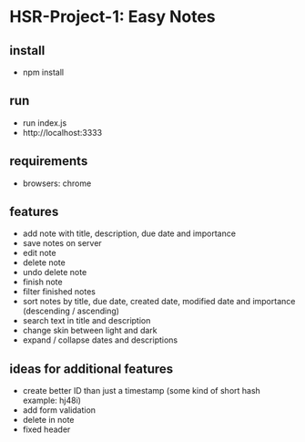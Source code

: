 # HSR-Project-1: Easy Notes

## install
- npm install

## run
- run index.js
- http://localhost:3333

## requirements
- browsers: chrome

## features
- add note with title, description, due date and importance 
- save notes on server
- edit note
- delete note
- undo delete note
- finish note
- filter finished notes
- sort notes by title, due date, created date, modified date and importance (descending / ascending)
- search text in title and description
- change skin between light and dark
- expand / collapse dates and descriptions

## ideas for additional features
- create better ID than just a timestamp (some kind of short hash example: hj48i)
- add form validation
- delete in note
- fixed header